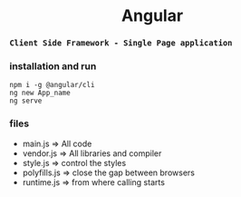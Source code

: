 <h1 align="center"> Angular </h1>

### `Client Side Framework - Single Page application`

### installation and run

```node
npm i -g @angular/cli
ng new App_name
ng serve
```

### files

- main.js => All code
- vendor.js => All libraries and compiler
- style.js => control the styles
- polyfills.js => close the gap between browsers
- runtime.js => from where calling starts
